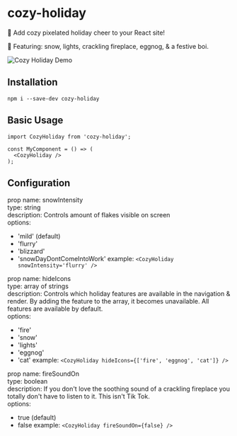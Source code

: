 # cozy-holiday

🎁 Add cozy pixelated holiday cheer to your React site!

🎄 Featuring: snow, lights, crackling fireplace, eggnog, & a festive boi.


![Cozy Holiday Demo](https://j.gifs.com/5Qwrmx.gif)


## Installation

```
npm i --save-dev cozy-holiday
```


## Basic Usage

```
import CozyHoliday from 'cozy-holiday';

const MyComponent = () => (
  <CozyHoliday />
);
```

## Configuration

  prop name: snowIntensity<br/>
  type: string<br/>
  description: Controls amount of flakes visible on screen<br/>
  options:<br/>
  - 'mild' (default)
  - 'flurry'
  - 'blizzard'
  - 'snowDayDontComeIntoWork'
  example: ```<CozyHoliday snowIntensity='flurry' />```


  prop name: hideIcons<br/>
  type: array of strings<br/>
  description: Controls which holiday features are available in the navigation & render. By adding the feature to the array, it becomes unavailable. All features are available by default.<br/>
  options:<br/>
  - 'fire'
  - 'snow'
  - 'lights'
  - 'eggnog'
  - 'cat'
  example: ```<CozyHoliday hideIcons={['fire', 'eggnog', 'cat']} />```


  prop name: fireSoundOn<br/>
  type: boolean<br/>
  description: If you don't love the soothing sound of a crackling fireplace you totally don't have to listen to it. This isn't Tik Tok.<br/>
  options:<br/>
  - true (default)
  - false
  example: ```<CozyHoliday fireSoundOn={false} />```
  
